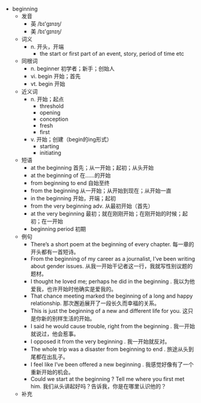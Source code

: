 - beginning
  - 发音
    - 英 /bɪ'gɪnɪŋ/
    - 美 /bɪ'ɡɪnɪŋ/
  - 词义
    - n. 开头，开端
      - the start or first part of an event, story, period of time etc
  - 同根词
    - n. beginner 初学者；新手；创始人
    - vi. begin 开始；首先
    - vt. begin 开始
  - 近义词
    - n. 开始；起点
      - threshold
      - opening
      - conception
      - fresh
      - first
    - v. 开始；创建（begin的ing形式）
      - starting
      - initiating
  - 短语
    - at the beginning 首先；从一开始；起初；从头开始
    - at the beginning of 在……的开始
    - from beginning to end 自始至终
    - from the beginning 从一开始；从开始到现在；从开始一直
    - in the beginning 开始，开端；起初
    - from the very beginning adv. 从最初开始（首先）
    - at the very beginning 最初；就在刚刚开始；在刚开始的时候；起初；在一开始
    - beginning period 初期
  - 例句
    - There’s a short poem at the beginning of every chapter. 每一章的开头都有一首短诗。
    - From the beginning of my career as a journalist, I’ve been writing about gender issues. 从我一开始干记者这一行，我就写性别议题的题材。
    - I thought he loved me; perhaps he did in the beginning . 我以为他爱我，也许开始时他确实是爱我的。
    - That chance meeting marked the beginning of a long and happy relationship. 那次邂逅展开了一段长久而幸福的关系。
    - This is just the beginning of a new and different life for you. 这只是你新的别样生活的开始。
    - I said he would cause trouble, right from the beginning . 我一开始就说过，他会惹事。
    - I opposed it from the very beginning . 我一开始就反对。
    - The whole trip was a disaster from beginning to end . 旅途从头到尾都在出乱子。
    - I feel like I’ve been offered a new beginning . 我感觉好像有了一个重新开始的机会。
    - Could we start at the beginning ? Tell me where you first met him. 我们从头讲起好吗？告诉我，你是在哪里认识他的？
  - 补充